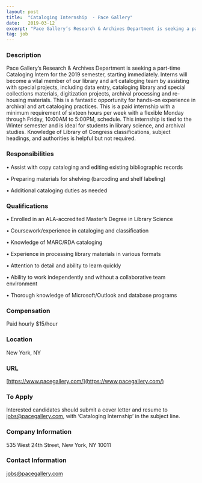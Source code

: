 ```yaml
---
layout: post
title:  "Cataloging Internship  - Pace Gallery"
date:   2019-03-12
excerpt: "Pace Gallery’s Research & Archives Department is seeking a part-time Cataloging Intern for the 2019 semester, starting immediately. Interns will become a vital member of our library and art cataloging team by assisting with special projects, including data entry, cataloging library and special collections materials, digitization projects, archival processing and..."
tag: job
---
```


### Description   

Pace Gallery’s Research & Archives Department is seeking a part-time Cataloging Intern for the 2019 semester, starting immediately. Interns will become a vital member of our library and art cataloging team by assisting with special projects, including data entry, cataloging library and special collections materials, digitization projects, archival processing and re-housing materials. This is a fantastic opportunity for hands-on experience in archival and art cataloging practices. This is a paid internship with a minimum requirement of sixteen hours per week with a flexible Monday through Friday, 10:00AM to 5:00PM, schedule. This internship is tied to the Winter semester and is ideal for students in library science, and archival studies. Knowledge of Library of Congress classifications, subject headings, and authorities is helpful but not required.


### Responsibilities   


•  Assist with copy cataloging and editing existing bibliographic records

•  Preparing materials for shelving (barcoding and shelf labeling)

•  Additional cataloging duties as needed 


### Qualifications   


•  Enrolled in an ALA-accredited Master’s Degree in Library Science

•  Coursework/experience in cataloging and classification

•  Knowledge of MARC/RDA cataloging

•  Experience in processing library materials in various formats

•  Attention to detail and ability to learn quickly

•  Ability to work independently and without a collaborative team environment

•  Thorough knowledge of Microsoft/Outlook and database programs



### Compensation   

Paid hourly $15/hour


### Location   

New York, NY 


### URL   

[https://www.pacegallery.com/](https://www.pacegallery.com/)

### To Apply   

Interested candidates should submit a cover letter and resume to jobs@pacegallery.com, with ‘Cataloging Internship’ in the subject line. 


### Company Information   

535 West 24th Street, New York, NY 10011


### Contact Information   

jobs@pacegallery.com

